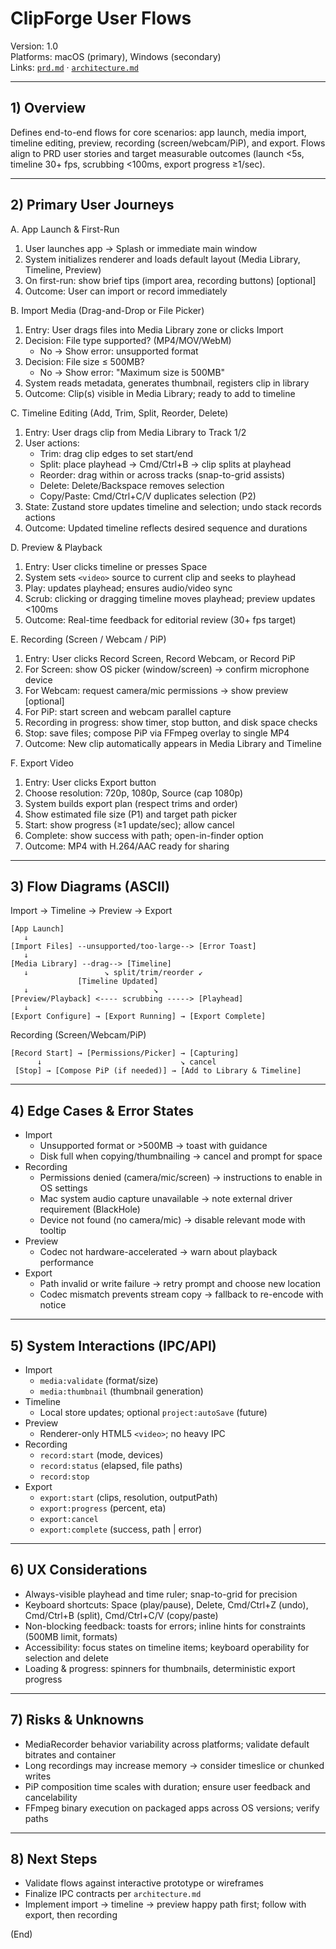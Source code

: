 # ClipForge User Flows

Version: 1.0  
Platforms: macOS (primary), Windows (secondary)  
Links: [`prd.md`](./prd.md) · [`architecture.md`](./architecture.md)

---

## 1) Overview

Defines end-to-end flows for core scenarios: app launch, media import, timeline editing, preview, recording (screen/webcam/PiP), and export. Flows align to PRD user stories and target measurable outcomes (launch <5s, timeline 30+ fps, scrubbing <100ms, export progress ≥1/sec).

---

## 2) Primary User Journeys

A. App Launch & First-Run
1. User launches app → Splash or immediate main window
2. System initializes renderer and loads default layout (Media Library, Timeline, Preview)
3. On first-run: show brief tips (import area, recording buttons) [optional]
4. Outcome: User can import or record immediately

B. Import Media (Drag-and-Drop or File Picker)
1. Entry: User drags files into Media Library zone or clicks Import
2. Decision: File type supported? (MP4/MOV/WebM)
   - No → Show error: unsupported format
3. Decision: File size ≤ 500MB?
   - No → Show error: "Maximum size is 500MB"
4. System reads metadata, generates thumbnail, registers clip in library
5. Outcome: Clip(s) visible in Media Library; ready to add to timeline

C. Timeline Editing (Add, Trim, Split, Reorder, Delete)
1. Entry: User drags clip from Media Library to Track 1/2
2. User actions:
   - Trim: drag clip edges to set start/end
   - Split: place playhead → Cmd/Ctrl+B → clip splits at playhead
   - Reorder: drag within or across tracks (snap-to-grid assists)
   - Delete: Delete/Backspace removes selection
   - Copy/Paste: Cmd/Ctrl+C/V duplicates selection (P2)
3. State: Zustand store updates timeline and selection; undo stack records actions
4. Outcome: Updated timeline reflects desired sequence and durations

D. Preview & Playback
1. Entry: User clicks timeline or presses Space
2. System sets `<video>` source to current clip and seeks to playhead
3. Play: updates playhead; ensures audio/video sync
4. Scrub: clicking or dragging timeline moves playhead; preview updates <100ms
5. Outcome: Real-time feedback for editorial review (30+ fps target)

E. Recording (Screen / Webcam / PiP)
1. Entry: User clicks Record Screen, Record Webcam, or Record PiP
2. For Screen: show OS picker (window/screen) → confirm microphone device
3. For Webcam: request camera/mic permissions → show preview [optional]
4. For PiP: start screen and webcam parallel capture
5. Recording in progress: show timer, stop button, and disk space checks
6. Stop: save files; compose PiP via FFmpeg overlay to single MP4
7. Outcome: New clip automatically appears in Media Library and Timeline

F. Export Video
1. Entry: User clicks Export button
2. Choose resolution: 720p, 1080p, Source (cap 1080p)
3. System builds export plan (respect trims and order)
4. Show estimated file size (P1) and target path picker
5. Start: show progress (≥1 update/sec); allow cancel
6. Complete: show success with path; open-in-finder option
7. Outcome: MP4 with H.264/AAC ready for sharing

---

## 3) Flow Diagrams (ASCII)

Import → Timeline → Preview → Export
```
[App Launch]
   ↓
[Import Files] --unsupported/too-large--> [Error Toast]
   ↓
[Media Library] --drag--> [Timeline]
   ↓                 ↘ split/trim/reorder ↙
               [Timeline Updated]
   ↓                            ↘
[Preview/Playback] <---- scrubbing -----> [Playhead]
   ↓
[Export Configure] → [Export Running] → [Export Complete]
```

Recording (Screen/Webcam/PiP)
```
[Record Start] → [Permissions/Picker] → [Capturing]
      ↓                               ↘ cancel
 [Stop] → [Compose PiP (if needed)] → [Add to Library & Timeline]
```

---

## 4) Edge Cases & Error States

- Import
  - Unsupported format or >500MB → toast with guidance
  - Disk full when copying/thumbnailing → cancel and prompt for space
- Recording
  - Permissions denied (camera/mic/screen) → instructions to enable in OS settings
  - Mac system audio capture unavailable → note external driver requirement (BlackHole)
  - Device not found (no camera/mic) → disable relevant mode with tooltip
- Preview
  - Codec not hardware-accelerated → warn about playback performance
- Export
  - Path invalid or write failure → retry prompt and choose new location
  - Codec mismatch prevents stream copy → fallback to re-encode with notice

---

## 5) System Interactions (IPC/API)

- Import
  - `media:validate` (format/size)
  - `media:thumbnail` (thumbnail generation)
- Timeline
  - Local store updates; optional `project:autoSave` (future)
- Preview
  - Renderer-only HTML5 `<video>`; no heavy IPC
- Recording
  - `record:start` (mode, devices)
  - `record:status` (elapsed, file paths)
  - `record:stop`
- Export
  - `export:start` (clips, resolution, outputPath)
  - `export:progress` (percent, eta)
  - `export:cancel`
  - `export:complete` (success, path | error)

---

## 6) UX Considerations

- Always-visible playhead and time ruler; snap-to-grid for precision
- Keyboard shortcuts: Space (play/pause), Delete, Cmd/Ctrl+Z (undo), Cmd/Ctrl+B (split), Cmd/Ctrl+C/V (copy/paste)
- Non-blocking feedback: toasts for errors; inline hints for constraints (500MB limit, formats)
- Accessibility: focus states on timeline items; keyboard operability for selection and delete
- Loading & progress: spinners for thumbnails, deterministic export progress

---

## 7) Risks & Unknowns

- MediaRecorder behavior variability across platforms; validate default bitrates and container
- Long recordings may increase memory → consider timeslice or chunked writes
- PiP composition time scales with duration; ensure user feedback and cancelability
- FFmpeg binary execution on packaged apps across OS versions; verify paths

---

## 8) Next Steps

- Validate flows against interactive prototype or wireframes
- Finalize IPC contracts per `architecture.md`
- Implement import → timeline → preview happy path first; follow with export, then recording

(End)
